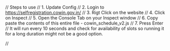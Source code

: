 
// Steps to use
// 1. Update Config
// 2. Login to https://selfregistration.cowin.gov.in/
// 3. Rigt Click on the website
// 4. Click on Inspect
// 5. Open the Console Tab on your Inspect window
// 6. Copy paste the contents of this entire file - cowin_schedule_v2.js
// 7. Press Enter
// It will run every 10 seconds and check for availability of slots so running it for a long duration might not be a good option.

//
